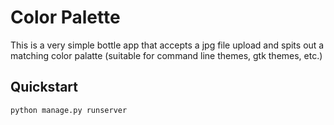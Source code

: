 # Color Palette

This is a very simple bottle app that accepts a jpg file upload and spits out
a matching color palatte (suitable for command line themes, gtk themes, etc.)


## Quickstart

`python manage.py runserver`
